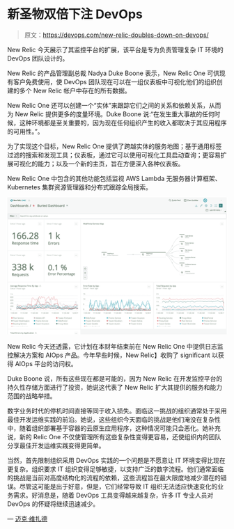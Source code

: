 # 新圣物双倍下注 DevOps

> 原文：<https://devops.com/new-relic-doubles-down-on-devops/>

New Relic 今天展示了其监控平台的扩展，该平台是专为负责管理复杂 IT 环境的 DevOps 团队设计的。

New Relic 的产品管理副总裁 Nadya Duke Boone 表示，New Relic One 可供现有客户免费使用，使 DevOps 团队现在可以在一组仪表板中可视化他们的组织创建的多个 New Relic 帐户中存在的所有数据。

New Relic One 还可以创建一个“实体”来跟踪它们之间的关系和依赖关系，从而为 New Relic 提供更多的度量环境。Duke Boone 说:“在发生重大事故的任何时候，这种环境都是至关重要的，因为现在任何组织产生的收入都取决于其应用程序的可用性。”。

为了实现这个目标，New Relic One 提供了跨越实体的服务地图；基于通用标签过滤的搜索和发现工具；仪表板，通过它可以使用可视化工具启动查询；更容易扩展可视化的能力；以及一个新的主页，旨在方便深入各种仪表板。

New Relic One 中包含的其他功能包括监视 AWS Lambda 无服务器计算框架、Kubernetes 集群资源管理器和分布式跟踪全局搜索。

![](img/c750187c4a814e5c8243d8d200e7d178.png)

New Relic 今天还透露，它计划在本财年结束前在 New Relic One 中提供日志监控解决方案和 AIOps 产品。今年早些时候，New Relic】收购了 significant 以获得 AIOps 平台的访问权。

Duke Boone 说，所有这些现在都是可能的，因为 New Relic 在开发监控平台的持久性存储方面进行了投资，她说这代表了 New Relic 扩大其提供的服务和能力范围的战略举措。

数字业务时代的停机时间直接等同于收入损失。面临这一挑战的组织通常处于采用最佳开发运维实践的前沿。她说，这些组织今天面临的挑战是他们淹没在复杂性中，随着组织部署基于容器的云原生应用程序，这种情况可能只会恶化。她补充说，新的 Relic One 不仅使管理所有这些复杂性变得更容易，还使组织内的团队分享最佳开发运维实践变得更简单。

当然，首先限制组织采用 DevOps 实践的一个问题是不愿意让 IT 环境变得比现在更复杂。组织要求 IT 组织变得足够敏捷，以支持广泛的数字流程。他们通常面临的挑战是当前对高度结构化的流程的依赖，这些流程旨在最大限度地减少潜在的错误。尽管这可能是出于好意，但是，它们经常导致 IT 组织无法适应快速变化的业务需求。好消息是，随着 DevOps 工具变得越来越复杂，许多 IT 专业人员对 DevOps 的怀疑将继续迅速减少。

— [迈克·维扎德](https://devops.com/author/mike-vizard/)